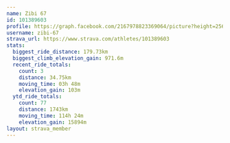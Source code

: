 ```yaml
---
name: Zibi 67
id: 101389603
profile: https://graph.facebook.com/2167978823369064/picture?height=256&width=256
username: zibi-67
strava_url: https://www.strava.com/athletes/101389603
stats:
  biggest_ride_distance: 179.73km
  biggest_climb_elevation_gain: 971.6m
  recent_ride_totals:
    count: 3
    distance: 34.75km
    moving_time: 03h 48m
    elevation_gain: 103m
  ytd_ride_totals:
    count: 77
    distance: 1743km
    moving_time: 114h 24m
    elevation_gain: 15894m
layout: strava_member
--- 
```

